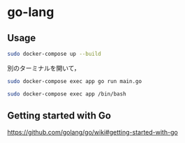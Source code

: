 # go-lang

## Usage
```bash
sudo docker-compose up --build
```

別のターミナルを開いて，

```bash
sudo docker-compose exec app go run main.go

sudo docker-compose exec app /bin/bash
```

## Getting started with Go
https://github.com/golang/go/wiki#getting-started-with-go
